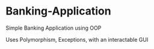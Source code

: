 # Banking-Application
Simple Banking Application using OOP

Uses Polymorphism, Exceptions, with an interactable GUI

